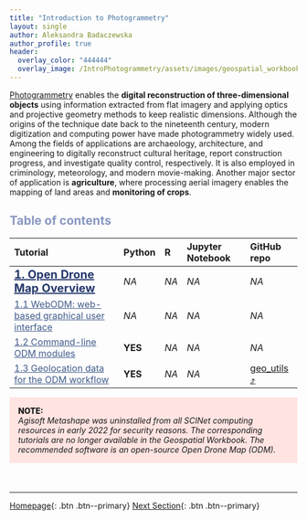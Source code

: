 ```yaml
---
title: "Introduction to Photogrammetry"
layout: single
author: Aleksandra Badaczewska
author_profile: true
header:
  overlay_color: "444444"
  overlay_image: /IntroPhotogrammetry/assets/images/geospatial_workbook_banner.png
---
```


[Photogrammetry](https://en.wikipedia.org/wiki/Photogrammetry) enables the **digital reconstruction of three-dimensional objects** using information extracted from flat imagery and applying optics and projective geometry methods to keep realistic dimensions. Although the origins of the technique date back to the nineteenth century, modern digitization and computing power have made photogrammetry widely used. Among the fields of applications are archaeology, architecture, and engineering to digitally reconstruct cultural heritage, report construction progress, and investigate quality control, respectively. It is also employed in criminology, meteorology, and modern movie-making. Another major sector of application is **agriculture**, where processing aerial imagery enables the mapping of land areas and **monitoring of crops**.


## <span style="color: #8997c1;">Table of contents</span>

| Tutorial | Python | R | Jupyter Notebook| GitHub repo |
|:--|:--|:--|:--|:--|
| **<a href="OpenDroneMap/00-IntroODM" style="color: #24376b; font-size: 20px;">1. Open Drone Map Overview</a>** | *NA* | *NA* | *NA* | *NA* |
|<a href="OpenDroneMap/01-WebODM" style="color: #3f5a8a;">1.1 WebODM: web-based graphical user interface</a>| *NA* | *NA* | *NA* | *NA* |
|<a href="OpenDroneMap/02-ODM-modules" style="color: #3f5a8a;">1.2 Command-line ODM modules</a>| **YES** | *NA* | *NA* | *NA* |
|<a href="OpenDroneMap/03-ODM-georeferencing" style="color: #3f5a8a;">1.3 Geolocation data for the ODM workflow</a>| **YES** | *NA* | *NA* | <a href="https://github.com/ISUgenomics/geo_utils" target="_blank">geo_utils  ⤴</a> |


<div style="background: mistyrose; padding: 15px; margin-bottom: 20px;">
<span style="font-weight:800;">NOTE:</span>
<br><span style="font-style:italic;">Agisoft Metashape was uninstalled from all SCINet computing resources in early 2022 for security reasons. The corresponding tutorials are no longer available in the Geospatial Workbook. The recommended software is an open-source Open Drone Map (ODM).</span>
</div><br>



---

[Homepage](../index.md){: .btn  .btn--primary}
[Next Section](OpenDroneMap/00-IntroODM){: .btn  .btn--primary}
